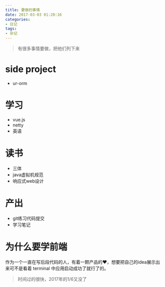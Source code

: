 ```yaml
---
title: 要做的事情
date: 2017-03-03 01:20:16
categories:
- 日记
tags:
- 杂记
---
```

> 有很多事情要做，把他们列下来

# side project
- ur-orm

# 学习
- vue.js
- netty
- 英语

# 读书
- 三体
- java虚拟机规范
- 响应式web设计

# 产出
- git练习代码提交
- 学习笔记

# 为什么要学前端

作为一个一直在写后段代码的人，有着一颗产品的❤️，想要把自己的idea展示出来可不是看着 terminal 中应用启动成功了就行了的。

> 时间过的很快，2017年的1/6又没了
